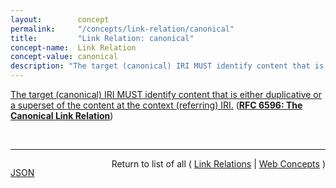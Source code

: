 ```yaml
---
layout:        concept
permalink:     "/concepts/link-relation/canonical"
title:         "Link Relation: canonical"
concept-name:  Link Relation
concept-value: canonical
description: "The target (canonical) IRI MUST identify content that is either duplicative or a superset of the content at the context (referring) IRI."
---
```


[The target (canonical) IRI MUST identify content that is either duplicative or a superset of the content at the context (referring) IRI.](http://tools.ietf.org/html/rfc6596#section-3 "Read documentation for Link Relation &#34;canonical&#34;") (**[RFC 6596: The Canonical Link Relation](/specs/IETF/RFC/6596 "RFC 5988 specifies a way to define relationships between links on the web. This document describes a new type of such a relationship, &#34;canonical&#34;, to designate an Internationalized Resource Identifier (IRI) as preferred over resources with duplicative content.")**)

<br/>
<hr/>

<p style="float : left"><a href="./canonical.json" title="JSON representing this particular Web Concept value">JSON</a></p>
<p style="text-align: right">Return to list of all ( <a href="../link-relation/">Link Relations</a> | <a href="../">Web Concepts</a> )</p>

